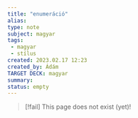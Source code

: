 ```yaml
---
title: "enumeráció"
alias: 
type: note
subject: magyar
tags:
 - magyar
 - stílus
created: 2023.02.17 12:23
created_by: Ádám
TARGET DECK: magyar
summary: 
status: empty
---
```

> [!fail] This page does not exist (yet)!